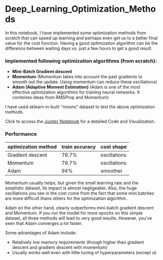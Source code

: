 # Deep_Learning_Optimization_Methods

In this notebook, I have implemented some optimization methods from scratch that can speed up learning and perhaps even get us to a better final value for the cost function. Having a good optimization algorithm can be the difference between waiting days vs. just a few hours to get a good result.

### Implemented following optimization algorithms (from scratch):
- <Strong>Mini-Batch Gradient descent</strong>
- <Strong>Momentum</strong> (Momentum takes into account the past gradients to smooth out the update. Using momentum can reduce these oscillations)
- <Strong>Adam (Adaptive Moment Estimation)</strong> (Adam is one of the most effective optimization algorithms for training neural networks. It combines ideas from RMSProp and Momentum)

I have used sklearn in-built "moons" dataset to test the above optimization methods.

Click to access the [Jupiter Notebook](https://github.com/aprasad13/Deep_Learning_Optimization_Methods/blob/master/Optimization_Methods.ipynb) for a detailed Code and Visualization.

### Performance

| optimization method  | train accuracy        | cost shape     | 
| ---------------------| --------------- | ---------------|
| Gradient descent     | 79.7%           | oscillations   | 
| Momentum             | 79.7%           | oscillations   | 
| Adam                 | 94%             | smoother       | 


Momentum usually helps, but given the small learning rate and the simplistic dataset, its impact is almost negligeable. Also, the huge oscillations you see in the cost come from the fact that some mini batches are more difficult thans others for the optimization algorithm.

Adam on the other hand, clearly outperforms mini-batch gradient descent and Momentum. If you run the model for more epochs on this simple dataset, all three methods will lead to very good results. However, you've seen that Adam converges a lot faster.

Some advantages of Adam include:
- Relatively low memory requirements (though higher than gradient descent and gradient descent with momentum) 
- Usually works well even with little tuning of hyperparameters (except $\alpha$)
